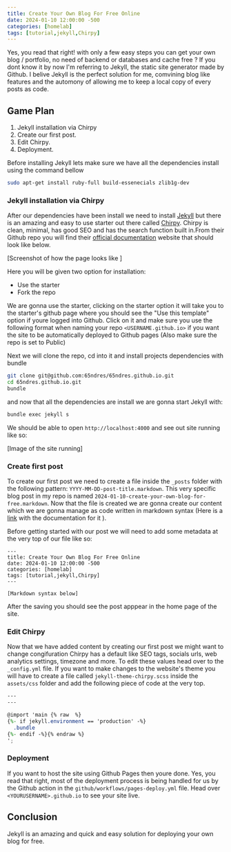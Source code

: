```yaml
---
title: Create Your Own Blog For Free Online
date: 2024-01-10 12:00:00 -500
categories: [homelab]
tags: [tutorial,jekyll,Chirpy]
---
```



Yes, you read that right! with only a few easy steps you can get your own blog / portfolio, no need of backend or databases and cache free ? If you dont know it by now I'm referring to Jekyll, the static site generator made by Github. I belive Jekyll is the perfect solution for me, comvining blog like features and the automony of allowing me to keep a local copy of every posts as code.

## Game Plan

1. Jekyll installation via Chirpy
2. Create our first post.
3. Edit Chirpy.
4. Deployment.

Before installing Jekyll lets make sure we have all the dependencies install using the command bellow

```bash
sudo apt-get install ruby-full build-essenecials zlib1g-dev
```

### Jekyll installation via Chirpy

<!-- [Hello, world!](http://example.com/){target="_blank"} -->

After our dependencies have been install we need to install [Jekyll](https://jekyllrb.com/) but there is an amazing and easy to use starter out there called [Chirpy](https://github.com/cotes2020/jekyll-theme-chirpy). Chirpy is clean, minimal, has good SEO and has the search function built in.From their Github repo you will find their [ official documentation](https://chirpy.cotes.page/posts/getting-started/) website that should look like below.

[Screenshot of how the page looks like ]

Here you will be given two option for installation: 
 * Use the starter
 * Fork the repo

We are gonna use the starter, clicking on the starter option it will take you to the starter's github page where you should see the "Use this template" option if youre logged into Github. Click on it and make sure you use the following format when naming your repo `<USERNAME.github.io>` if you want the site to be automatically deployed to Github pages (Also make sure the repo is set to Public)

Next we will clone the repo, cd into it and install projects dependencies with bundle

```bash
git clone git@github.com:65ndres/65ndres.github.io.git
cd 65ndres.github.io.git
bundle
```

and now that all the dependencies are install we are gonna start Jekyll with:

```bash
bundle exec jekyll s
```

We should be able to open `http://localhost:4000` and see out site running like so:

[Image of the site running]

### Create first post

To create our first post we need to create a file inside the `_posts` folder with the following pattern: `YYYY-MM-DD-post-title.markdown`. This very specific blog post in my repo is named `2024-01-10-create-your-own-blog-for-free.markdown`. Now that the file is created we are gonna create our content which we are gonna manage as code written in markdown syntax (Here is a [link](https://markdownguide.offshoot.io/basic-syntax/) with the documentation for it ).

Before getting started with our post we will need to add some metadata at the very top of our file like so:

```
---
title: Create Your Own Blog For Free Online
date: 2024-01-10 12:00:00 -500
categories: [homelab]
tags: [tutorial,jekyll,Chirpy]
---

[Markdown syntax below]
```

After the saving you should see the post apppear in the home page of the site.


### Edit Chirpy

Now that we have added content by creating our first post we might want to change congifuration Chirpy has a default like SEO tags, socials urls, web analytics settings, timezone and more. To edit these values head over to the `_config.yml` file. If you want to make changes to the website's theme you will have to create a file called `jekyll-theme-chirpy.scss` inside the `assets/css` folder and add the following piece of code at the very top.

```scss
---
---

@import 'main {% raw  %}
{%- if jekyll.environment == 'production' -%}
  .bundle
{%- endif -%}{% endraw %}
';
```

### Deployment

If you want to host the site using Github Pages then youre done. Yes, you read that right, most of the deployment process is being handled for us by the Github action in the `github/workflows/pages-deploy.yml` file. Head over `<YOURUSERNAME>.github.io` to see your site live.

## Conclusion

Jekyll is an amazing and quick and easy solution for deploying your own blog for free.



